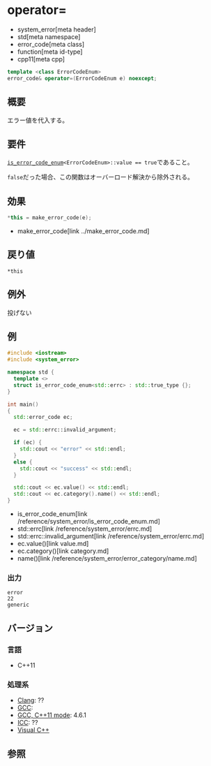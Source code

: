 # operator=
* system_error[meta header]
* std[meta namespace]
* error_code[meta class]
* function[meta id-type]
* cpp11[meta cpp]

```cpp
template <class ErrorCodeEnum>
error_code& operator=(ErrorCodeEnum e) noexcept;
```

## 概要
エラー値を代入する。


## 要件
[`is_error_code_enum`](../is_error_code_enum.md)`<ErrorCodeEnum>::value == true`であること。

`false`だった場合、この関数はオーバーロード解決から除外される。


## 効果
```cpp
*this = make_error_code(e);
```
* make_error_code[link ../make_error_code.md]


## 戻り値
`*this`


## 例外
投げない


## 例
```cpp example
#include <iostream>
#include <system_error>

namespace std {
  template <>
  struct is_error_code_enum<std::errc> : std::true_type {};
}

int main()
{
  std::error_code ec;

  ec = std::errc::invalid_argument;

  if (ec) {
    std::cout << "error" << std::endl;
  }
  else {
    std::cout << "success" << std::endl;
  }

  std::cout << ec.value() << std::endl;
  std::cout << ec.category().name() << std::endl;
}
```
* is_error_code_enum[link /reference/system_error/is_error_code_enum.md]
* std::errc[link /reference/system_error/errc.md]
* std::errc::invalid_argument[link /reference/system_error/errc.md]
* ec.value()[link value.md]
* ec.category()[link category.md]
* name()[link /reference/system_error/error_category/name.md]

### 出力
```
error
22
generic
```

## バージョン
### 言語
- C++11

### 処理系
- [Clang](/implementation.md#clang): ??
- [GCC](/implementation.md#gcc): 
- [GCC, C++11 mode](/implementation.md#gcc): 4.6.1
- [ICC](/implementation.md#icc): ??
- [Visual C++](/implementation.md#visual_cpp) 


## 参照


